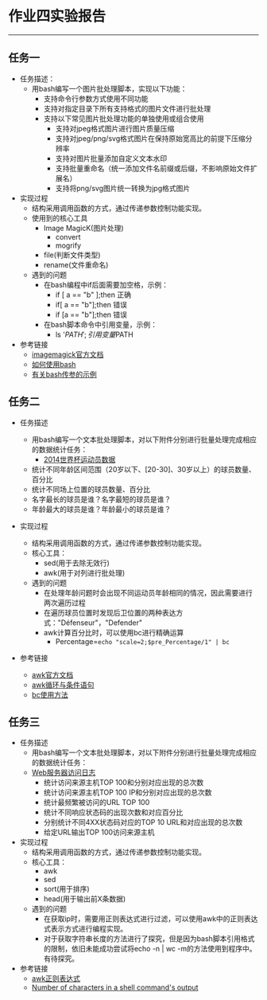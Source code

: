 # 作业四实验报告
***
## 任务一
* 任务描述：
	* 用bash编写一个图片批处理脚本，实现以下功能：
    	* 支持命令行参数方式使用不同功能
    	* 支持对指定目录下所有支持格式的图片文件进行批处理
    	* 支持以下常见图片批处理功能的单独使用或组合使用
        	* 支持对jpeg格式图片进行图片质量压缩
        	* 支持对jpeg/png/svg格式图片在保持原始宽高比的前提下压缩分辨率
        	* 支持对图片批量添加自定义文本水印
        	* 支持批量重命名（统一添加文件名前缀或后缀，不影响原始文件扩展名）
        	* 支持将png/svg图片统一转换为jpg格式图片
* 实现过程
	* 结构采用调用函数的方式，通过传递参数控制功能实现。
	* 使用到的核心工具
		* Image MagicK(图片处理)
			* convert
			* mogrify
		* file(判断文件类型)
		* rename(文件重命名)
	* 遇到的问题
		* 在bash编程中if后面需要加空格，示例：
			*  if [ a == "b" ];then 正确
			*  if[ a == "b"];then 错误
			*  if [a == "b"];then 错误
		* 在bash脚本命令中引用变量，示例：
			*  ls '${PATH}' ;引用变量$PATH
* 参考链接
	* [imagemagick官方文档](https://www.imagemagick.org/script/command-line-tools.php)
	* [如何使用bash](http://tldp.org/HOWTO/Bash-Prog-Intro-HOWTO.html)
	* [有关bash传参的示例](http://www.runoob.com/linux/linux-shell-passing-arguments.html)


## 任务二 
* 任务描述
	* 用bash编写一个文本批处理脚本，对以下附件分别进行批量处理完成相应的数据统计任务：
    	* [2014世界杯运动员数据](https://sec.cuc.edu.cn/huangwei/course/LinuxSysAdmin/exp/chap0x04/worldcupplayerinfo.tsv)
    * 统计不同年龄区间范围（20岁以下、[20-30]、30岁以上）的球员数量、百分比
    * 统计不同场上位置的球员数量、百分比
    * 名字最长的球员是谁？名字最短的球员是谁？
    * 年龄最大的球员是谁？年龄最小的球员是谁？
* 实现过程
	* 结构采用调用函数的方式，通过传递参数控制功能实现。
	* 核心工具：
		* sed(用于去除无效行)
		* awk(用于对列进行批处理)
	* 遇到的问题
		* 在处理年龄问题时会出现不同运动员年龄相同的情况，因此需要进行两次遍历过程
		* 在遍历球员位置时发现后卫位置的两种表达方式："Défenseur"，"Defender"
		* awk计算百分比时，可以使用bc进行精确运算
    		* Percentage=`echo "scale=2;$pre_Percentage/1" | bc`
 
* 参考链接
	* [awk官方文档](http://www.grymoire.com/Unix/Awk.html)
	* [awk循环与条件语句](http://xb9he.bokee.com/6569997.html)
	* [bc使用方法](http://man.linuxde.net/bc)

## 任务三
* 任务描述
	* 用bash编写一个文本批处理脚本，对以下附件分别进行批量处理完成相应的数据统计任务：
    * [Web服务器访问日志](https://sec.cuc.edu.cn/huangwei/course/LinuxSysAdmin/exp/chap0x04/web_log.tsv.7z)
    	* 统计访问来源主机TOP 100和分别对应出现的总次数
    	* 统计访问来源主机TOP 100 IP和分别对应出现的总次数
    	* 统计最频繁被访问的URL TOP 100
    	* 统计不同响应状态码的出现次数和对应百分比
    	* 分别统计不同4XX状态码对应的TOP 10 URL和对应出现的总次数
    	* 给定URL输出TOP 100访问来源主机
* 实现过程
	* 结构采用调用函数的方式，通过传递参数控制功能实现。
	* 核心工具：
		* awk
		* sed
		* sort(用于排序)
		* head(用于输出前X条数据)
	* 遇到的问题
		* 在获取ip时，需要用正则表达式进行过滤，可以使用awk中的正则表达式表示方式进行编程实现。
		* 对于获取字符串长度的方法进行了探究，但是因为bash脚本引用格式的限制，依旧未能成功尝试将echo -n | wc -m的方法使用到程序中。有待探究。
* 参考链接
	* [awk正则表达式](http://www.cnblogs.com/notlate/p/3894602.html)
	* [Number of characters in a shell command's output](http://unix.stackexchange.com/questions/160497/number-of-characters-in-a-shell-commands-output)